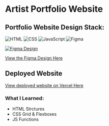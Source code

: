 # Artist Portfolio Website

## Portfolio Website Design Stack:

![HTML](https://img.shields.io/badge/HTML-239120?style=for-the-badge&logo=html5&logoColor=white)
![CSS](https://img.shields.io/badge/CSS-1572B6?style=for-the-badge&logo=css3&logoColor=white)
![JavaScript](https://img.shields.io/badge/JavaScript-F7DF1E?style=for-the-badge&logo=javascript&logoColor=black)
![Figma](https://img.shields.io/badge/Figma-F24E1E?style=for-the-badge&logo=figma&logoColor=white)

[![Figma Design](https://i.gyazo.com/30cffb45024e1147c1885ea31726f1b3.png)](https://www.figma.com/file/L6ZmkzPi6lfb5O3Nlogzij/Heide-Leciejewski)

[View the Figma Design Here](https://www.figma.com/file/L6ZmkzPi6lfb5O3Nlogzij/Heide-Leciejewski)

## Deployed Website
[View deployed website on Vercel Here](https://hl-artist-portfolio-website.vercel.app/)

### What I Learned:
- HTML Strctures
- CSS Grid & Flexboxes
- JS Functions
